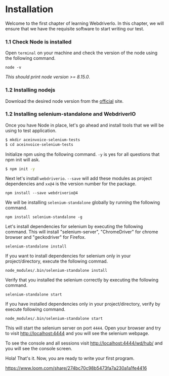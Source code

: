 

# Installation

Welcome to the first chapter of learning WebdriverIo. In this chapter, we will ensure that we have the requisite software to start writing our test.


### 1.1 Check Node is installed

Open `terminal` on your machine and check the version of the node using the following command.

```
node -v
```

_This should print node version >= 8.15.0_.

### 1.2 Installing nodejs


Download the desired node version from the [official](https://nodejs.org/en/download) site.


### 1.2 Installing selenium-standalone and WebdriverIO

Once you have Node in place, let's go ahead and install tools that we will be using to test application.


```bash
$ mkdir aceinvoice-selenium-tests
$ cd aceinvoice-selenium-tests
```

Initialize npm using the following command.
`-y` is yes for  all questions that npm init will ask.

```bash
$ npm init -y
```

Next let's install `webdriverio`.
`--save` will add these modules as project dependencies and `xx@4` is the version number for the package.

```
npm install --save webdriverio@4
```

We will be installing `selenium-standalone` globally by running the following command.

```
npm install selenium-standalone -g
```

Let's install dependencies for selenium by executing the following command.
This will install "selenium-server", "ChromeDriver" for chrome browser and "geckodriver" for Firefox.

```
selenium-standalone install
```

If you want to install dependencies for selenium only in your project/directory, execute the following commad.

```
node_modules/.bin/selenium-standalone install
```

Verify that you installed the selenium correctly by executing the following command.

```
selenium-standalone start
```

If you have installed dependencies only in your project/directory, verify by execute following command.

```
node_modules/.bin/selenium-standalone start
```

This will start the selenium server on port `4444`.
Open your browser and try to visit [http://localhost:4444](http://localhost:4444)
and you will see the selenium webpage.

To see the console and all sessions visit [http://localhost:4444/wd/hub/](http://localhost:4444/wd/hub/) and you will see the console screen.

Hola! That's it. Now, you are ready to write your first program.

https://www.loom.com/share/274bc70c98b5473fa7a230a1a1fe4416

